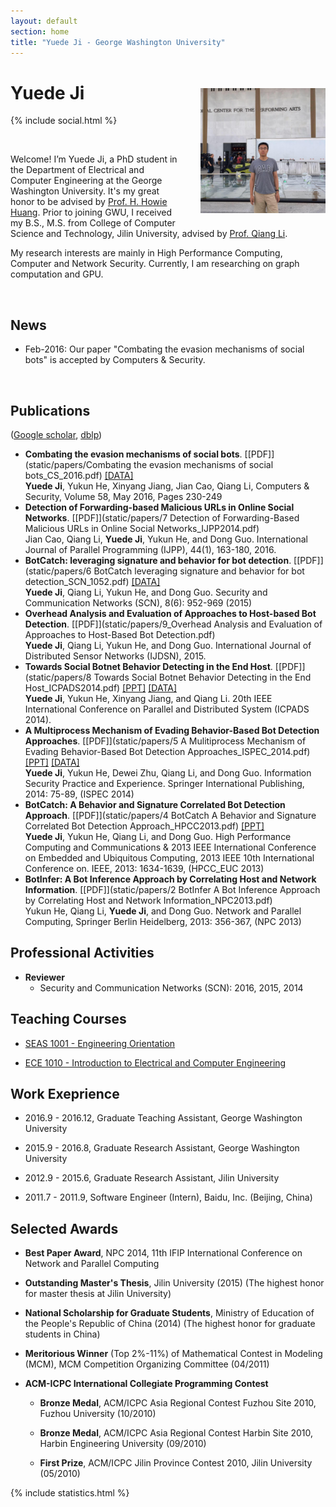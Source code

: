 ```yaml
---
layout: default
section: home
title: "Yuede Ji - George Washington University"
---
```

<img src="static/info/profile.jpg" class="img-thumbnail" width="200px" style="float:right; margin-left:30px; margin-top:35px; margin-bottom:10px;">

# Yuede Ji
{% include social.html %}

&nbsp;

Welcome! I’m Yuede Ji, a PhD student in the Department of Electrical and Computer Engineering at the George Washington University. It's my great honor to be advised by [Prof. H. Howie Huang](https://csl.seas.gwu.edu). Prior to joining GWU, I received my B.S., M.S. from College of Computer Science and Technology, Jilin University, advised by [Prof. Qiang Li](http://cs.jlu.edu.cn/?mod=teacher&act=view&id=69).

My research interests are mainly in High Performance Computing, Computer and Network Security. Currently, I am researching on graph computation and GPU.

&nbsp;

## News
  * Feb-2016:  Our paper "Combating the evasion mechanisms of social bots" is accepted by Computers & Security. 

&nbsp;

## Publications 
([Google scholar](https://scholar.google.com/citations?user=1-GjVYgAAAAJ&hl=en&oi=ao), [dblp](http://dblp.uni-trier.de/pers/hd/j/Ji:Yuede))

* **Combating the evasion mechanisms of social bots**. [[PDF]](static/papers/Combating the evasion mechanisms of social bots_CS_2016.pdf) [[DATA]](https://yuede.github.io/open_source.html)<br/>**Yuede Ji**, Yukun He, Xinyang Jiang, Jian Cao, Qiang Li, Computers & Security, Volume 58, May 2016, Pages 230-249 
* **Detection of Forwarding-based Malicious URLs in Online Social Networks**. [[PDF]](static/papers/7 Detection of Forwarding-Based Malicious URLs in Online Social Networks_IJPP2014.pdf)<br/>Jian Cao, Qiang Li, **Yuede Ji**, Yukun He, and Dong Guo. International Journal of Parallel Programming (IJPP), 44(1), 163-180, 2016.
* **BotCatch: leveraging signature and behavior for bot detection**. [[PDF]](static/papers/6 BotCatch leveraging signature and behavior for bot detection_SCN_1052.pdf) [[DATA]](https://yuede.github.io/open_source.html)<br/>**Yuede Ji**, Qiang Li, Yukun He, and Dong Guo. Security and Communication Networks (SCN), 8(6): 952-969 (2015) 
* **Overhead Analysis and Evaluation of Approaches to Host-based Bot Detection**. [[PDF]](static/papers/9_Overhead Analysis and Evaluation of Approaches to Host-Based Bot Detection.pdf)<br/>**Yuede Ji**, Qiang Li, Yukun He, and Dong Guo. International Journal of Distributed Sensor Networks (IJDSN), 2015. 
* **Towards Social Botnet Behavior Detecting in the End Host**. [[PDF]](static/papers/8 Towards Social Botnet Behavior Detecting in the End Host_ICPADS2014.pdf) [[PPT]](static/papers/8_Social_Botnet_ICPADS_2014_slides.pdf) [[DATA]](https://yuede.github.io/open_source.html)<br/>**Yuede Ji**, Yukun He, Xinyang Jiang, and Qiang Li. 20th IEEE International Conference on Parallel and Distributed System (ICPADS 2014). 
* **A Multiprocess Mechanism of Evading Behavior-Based Bot Detection Approaches**. [[PDF]](static/papers/5 A Mulitiprocess Mechanism of Evading Behavior-Based Bot Detection Approaches_ISPEC_2014.pdf) [[PPT]](static/papers/5_multiproces_ispec14.pptx) [[DATA]](https://yuede.github.io/open_source.html)<br/>**Yuede Ji**, Yukun He, Dewei Zhu, Qiang Li, and Dong Guo. Information Security Practice and Experience. Springer International Publishing, 2014: 75-89, (ISPEC 2014) 
* **BotCatch: A Behavior and Signature Correlated Bot Detection Approach**. [[PDF]](static/papers/4 BotCatch A Behavior and Signature Correlated Bot Detection Approach_HPCC2013.pdf) [[PPT]](static/papers/4_botcatch_report-final.pptx)<br/>**Yuede Ji**, Yukun He, Qiang Li, and Dong Guo. High Performance Computing and Communications & 2013 IEEE International Conference on Embedded and Ubiquitous Computing, 2013 IEEE 10th International Conference on. IEEE, 2013: 1634-1639, (HPCC_EUC 2013)
* **BotInfer: A Bot Inference Approach by Correlating Host and Network Information**.  [[PDF]](static/papers/2 BotInfer A Bot Inference Approach by Correlating Host and Network Information_NPC2013.pdf)<br/>Yukun He, Qiang Li, **Yuede Ji**, and Dong Guo. Network and Parallel Computing, Springer Berlin Heidelberg, 2013: 356-367, (NPC 2013)  

## Professional Activities

* **Reviewer** 
    * Security and Communication Networks (SCN): 2016, 2015, 2014

## Teaching Courses
* [SEAS 1001 - Engineering Orientation](https://www.seas.gwu.edu/~seas001/fall16/)

* [ECE 1010 - Introduction to Electrical and Computer Engineering](https://www.seas.gwu.edu/~ece001/)

## Work Exeprience
* 2016.9 - 2016.12, Graduate Teaching Assistant, George Washington University

* 2015.9 - 2016.8, Graduate Research Assistant, George Washington University

* 2012.9 - 2015.6, Graduate Research Assistant, Jilin University

* 2011.7 - 2011.9, Software Engineer (Intern), Baidu, Inc. (Beijing, China)

## Selected Awards
* **Best Paper Award**, NPC 2014, 11th IFIP International Conference on Network and Parallel Computing 

* **Outstanding Master's Thesis**, Jilin University (2015) (The highest honor for master thesis at Jilin University)

* **National Scholarship for Graduate Students**, Ministry of Education of the People's Republic of China (2014) (The highest honor for graduate students in China)

* **Meritorious Winner** (Top 2%-11%) of Mathematical Contest in Modeling (MCM), MCM Competition Organizing Committee (04/2011)

* **ACM-ICPC International Collegiate Programming Contest**
    * **Bronze Medal**, ACM/ICPC Asia Regional Contest Fuzhou Site 2010, Fuzhou University (10/2010)

    * **Bronze Medal**, ACM/ICPC Asia Regional Contest Harbin Site 2010, Harbin Engineering University (09/2010)
    
    * **First Prize**, ACM/ICPC Jilin Province Contest 2010, Jilin University (05/2010)
  

{% include statistics.html %}

